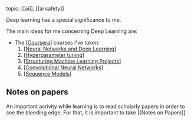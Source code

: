 ---
---
topic: [[ai]], [[ai safety]]



Deep learning has a special significance to me.

The main ideas for me concerning Deep Learning are:

- The [[Coursera]] courses I've taken:
  1. [[Neural Networks and Deep Learning]]
  2. [[Hyperparameter tuning]]
  3. [[Structuring Machine Learning Projects]]
  4. [[Convolutional Neural Networks]]
  5. [[Sequence Models]]

## Notes on papers

An important acrivity while learning is to read scholarly papers in order to see the bleeding edge.
For that, it is important to take [[Notes on Papers]]

[//begin]: # "Autogenerated link references for markdown compatibility"
[Coursera]: coursera "coursera"
[Neural Networks and Deep Learning]: neural-networks-and-deep-learning "neural-networks-and-deep-learning"
[Hyperparameter tuning]: hyperparameter-tuning "hyperparameter-tuning"
[Structuring Machine Learning Projects]: structuring-machine-learning-projects "structuring-machine-learning-projects"
[Convolutional Neural Networks]: convolutional-neural-networks "convolutional-neural-networks"
[Sequence Models]: sequence-models "sequence-models"
[//end]: # "Autogenerated link references"
